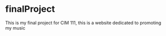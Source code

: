 # finalProject
 This is my final project for CIM 111, this is a website dedicated to promoting my music
